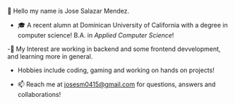 👋 Hello my name is Jose Salazar Mendez.


- 🎓 A recent alumn at Dominican University of California with a degree in computer science!
    B.A. in *Applied Computer Science*! 


-🥇 My Interest are working in backend and some frontend devvelopment, and learning more in general.


- Hobbies include coding, gaming and working on hands on projects!


- 📫 Reach me at josesm0415@gmail.com for questions, answers and collaborations!

